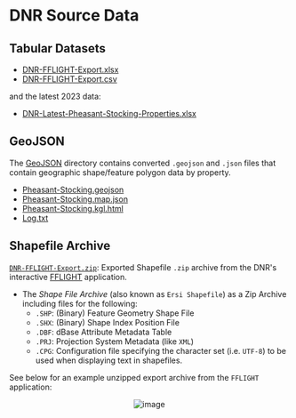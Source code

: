 # DNR Source Data

## Tabular Datasets

- [DNR-FFLIGHT-Export.xlsx](./DNR-FFLIGHT-Export.xlsx)
- [DNR-FFLIGHT-Export.csv](./DNR-FFLIGHT-Export.csv)

and the latest 2023 data:

- [DNR-Latest-Pheasant-Stocking-Properties.xlsx](./DNR-Latest-Pheasant-Stocking-Properties.xlsx)

## GeoJSON

The [GeoJSON](./GeoJSON/) directory contains converted `.geojson` and `.json` files that contain geographic shape/feature polygon data by property.

- [Pheasant-Stocking.geojson](./GeoJSON/Pheasant-Stocking.geojson)
- [Pheasant-Stocking.map.json](./GeoJSON/Pheasant-Stocking.map.json)
- [Pheasant-Stocking.kgl.html](./GeoJSON/Pheasant-Stocking.kgl.html)
- [Log.txt](./GeoJSON/Log.txt)

## Shapefile Archive

[`DNR-FFLIGHT-Export.zip`](./DNR-FFLIGHT-Export.zip): Exported Shapefile `.zip` archive from the DNR's interactive [FFLIGHT](https://dnr.wisconsin.gov/topic/Lands/FFLIGHT.html) application.

- The *Shape File Archive* (also known as `Ersi Shapefile`) as a Zip Archive including files for the following:
  - `.SHP`: (Binary) Feature Geometry Shape File
  - `.SHX`: (Binary) Shape Index Position File
  - `.DBF`: dBase Attribute Metadata Table
  - `.PRJ`: Projection System Metadata (like `XML`)
  - `.CPG`: Configuration file specifying the character set (i.e. `UTF-8`) to be used when displaying text in shapefiles.

See below for an example unzipped export archive from the `FFLIGHT` application:

<center>
  
![image](https://github.com/lakecountryhuntclub/pheasant-stocking-locations-map/assets/32652297/da44c179-8bc0-4fca-a39c-135e6c9565a0)

</center>
